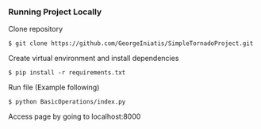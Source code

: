 ### Running Project Locally
Clone repository

`$ git clone https://github.com/GeorgeIniatis/SimpleTornadoProject.git`

Create virtual environment and install dependencies

`$ pip install -r requirements.txt`

Run file (Example following)

`$ python BasicOperations/index.py`

Access page by going to localhost:8000
